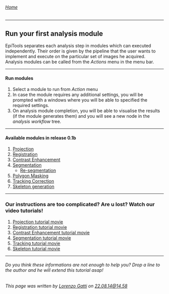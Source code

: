 ###### [Home](Home)
---------------------------------------
## Run your first analysis module

EpiTools separates each analysis step in modules which can executed independently. Their order is given by the pipeline that the user wants to implement and execute on the particular set of images he acquired. Analysis modules can be called from the *Actions* menu in the menu bar. 


---------------------------------------
#### Run modules

1. Select a module to run from *Action* menu
2. In case the module requires any additional settings, you will be prompted with a windows where you will be able to specified the required settings. 
3. On analysis module completion, you will be able to visualise the results (if the module generates them) and you will see a new node in the *analysis workflow* tree.


---------------------------------------
#### Available modules in release 0.1b

1. [Projection](../Analysis_Modules/00_projection) 
2. [Registration](../Analysis_Modules/01_registration)
3. [Contrast Enhancement](../Analysis_Modules/02_clahe)
4. [Segmentation](../Analysis_Modules/03_segmentation) 
	* [Re-segmentation](../Analysis_Modules/03_segmentation)
5. [Polygon Masking](../Analysis_Modules/04_polygonMask)
6. [Tracking Correction](../Analysis_Modules/05_tracking)
7. [Skeleton generation](../Analysis_Modules/06_skeleton)

---------------------------------------
### Our instructions are too complicated? Are u lost? Watch our video tutorials!


1. <a href="https://www.dropbox.com/sh/wpezw6t7lma5d4f/AAD4QKHwtk61sgE2gxMLp0Vva#lh:null-03_Projection.mov" target="_blank">Projection tutorial movie</a>
2. <a href="https://www.dropbox.com/sh/wpezw6t7lma5d4f/AAD4QKHwtk61sgE2gxMLp0Vva#lh:null-04_Registration_Builtin.mov" target="_blank">Registration tutorial movie</a>
3. <a href="https://www.dropbox.com/sh/wpezw6t7lma5d4f/AAD4QKHwtk61sgE2gxMLp0Vva#lh:null-05_CLAHE.mov" target="_blank">Contrast Enhancement tutorial movie</a>
4. <a href="https://www.dropbox.com/sh/wpezw6t7lma5d4f/AAD4QKHwtk61sgE2gxMLp0Vva#lh:null-06_Segmentation.mov" target="_blank">Segmentation tutorial movie</a>
5. <a href="https://www.dropbox.com/sh/wpezw6t7lma5d4f/AAD4QKHwtk61sgE2gxMLp0Vva#lh:null-07_Tracking.mov" target="_blank">Tracking tutorial movie</a>
6. <a href="https://www.dropbox.com/sh/wpezw6t7lma5d4f/AAD4QKHwtk61sgE2gxMLp0Vva#lh:null-09_SkeletonGeneration.mov" target="_blank">Skeleton tutorial movie</a>


---------------------------------------

######  Do you think these informations are not enough to help you? Drop a line to the author and he will extend this tutorial asap!

###### This page was written by [Lorenzo Gatti](mailto:lorenzo.gatti.89@gmail.com) on 22.08.14@14.58


<script type="text/javascript" src="http://imls-bg-jira.uzh.ch:8080/s/dec35b3786a7548dc4b26192f22b864e-T/en_USbjk9py/64014/4/1.4.24/_/download/batch/com.atlassian.jira.collector.plugin.jira-issue-collector-plugin:issuecollector/com.atlassian.jira.collector.plugin.jira-issue-collector-plugin:issuecollector.js?locale=en-US&collectorId=dab092eb"></script>

<script>
  (function(i,s,o,g,r,a,m){i['GoogleAnalyticsObject']=r;i[r]=i[r]||function(){
  (i[r].q=i[r].q||[]).push(arguments)},i[r].l=1*new Date();a=s.createElement(o),
  m=s.getElementsByTagName(o)[0];a.async=1;a.src=g;m.parentNode.insertBefore(a,m)
  })(window,document,'script','//www.google-analytics.com/analytics.js','ga');

  ga('create', 'UA-55332946-1', 'auto');
  ga('send', 'pageview');

</script>
